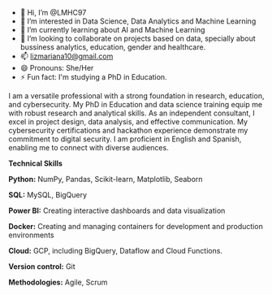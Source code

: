 - 👋 Hi, I’m @LMHC97
- 👀 I’m interested in Data Science, Data Analytics and Machine Learning
- 🌱 I’m currently learning about AI and Machine Learning
- 💞️ I’m looking to collaborate on projects based on data, specially about bussiness analytics, education, gender and healthcare.
- 📫 lizmariana10@gmail.com
- 😄 Pronouns: She/Her
- ⚡ Fun fact: I'm studying a PhD in Education.

I am a versatile professional with a strong foundation in research, education, and cybersecurity. My PhD in Education and data science training equip me with robust research and analytical skills. As an independent consultant, I excel in project design, data analysis, and effective communication. My cybersecurity certifications and hackathon experience demonstrate my commitment to digital security. I am proficient in English and Spanish, enabling me to connect with diverse audiences.

**Technical Skills**

**Python:** NumPy, Pandas, Scikit-learn, Matplotlib, Seaborn

**SQL:** MySQL, BigQuery

**Power BI:** Creating interactive dashboards and data visualization

**Docker:** Creating and managing containers for development and production environments

**Cloud:** GCP, including BigQuery, Dataflow and Cloud Functions.

**Version control:** Git

**Methodologies:** Agile, Scrum
